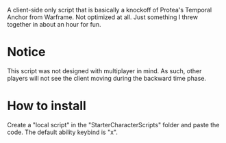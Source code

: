 A client-side only script that is basically a knockoff of Protea's Temporal Anchor from Warframe. Not optimized at all. Just something I threw together in about an hour for fun.

# Notice
This script was not designed with multiplayer in mind. As such, other players will not see the client moving during the backward time phase.

# How to install
Create a "local script" in the "StarterCharacterScripts" folder and paste the code. The default ability keybind is "x".
